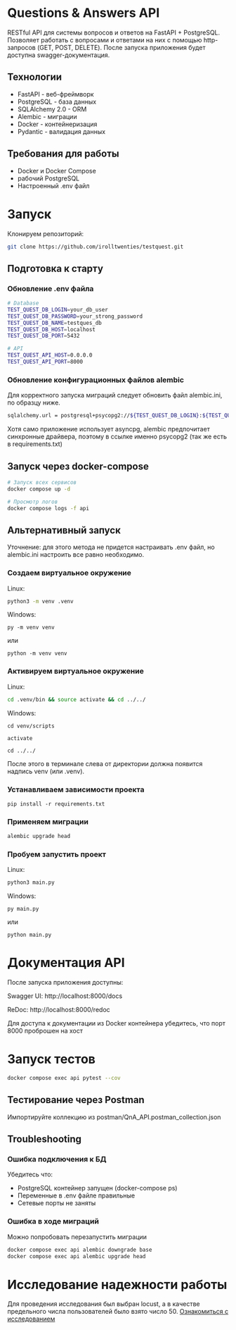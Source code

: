 # Questions & Answers API

RESTful API для системы вопросов и ответов на FastAPI + PostgreSQL.
Позволяет работать с вопросами и ответами на них с помощью http-запросов (GET, POST, DELETE).
После запуска приложения будет доступна swagger-документация.

## Технологии

- FastAPI - веб-фреймворк
- PostgreSQL - база данных  
- SQLAlchemy 2.0 - ORM
- Alembic - миграции
- Docker - контейнеризация
- Pydantic - валидация данных

## Требования для работы

- Docker и Docker Compose
- рабочий PostgreSQL
- Настроенный .env файл

# Запуск
Клонируем репозиторий:
```bash
git clone https://github.com/irolltwenties/testquest.git
```

## Подготовка к старту
### Обновление .env файла
```bash
# Database
TEST_QUEST_DB_LOGIN=your_db_user
TEST_QUEST_DB_PASSWORD=your_strong_password
TEST_QUEST_DB_NAME=testques_db
TEST_QUEST_DB_HOST=localhost
TEST_QUEST_DB_PORT=5432

# API
TEST_QUEST_API_HOST=0.0.0.0
TEST_QUEST_API_PORT=8000
```
### Обновление конфигурационных файлов alembic
Для корректного запуска миграций следует обновить файл alembic.ini, по образцу ниже.
```bash
sqlalchemy.url = postgresql+psycopg2://${TEST_QUEST_DB_LOGIN}:${TEST_QUEST_DB_PASSWORD}@${TEST_QUEST_DB_HOST}:${TEST_QUEST_DB_PORT}/${TEST_QUEST_DB_NAME}
```
Хотя само приложение использует asyncpg, alembic предпочитает синхронные драйвера, поэтому в ссылке именно psycopg2 (так же есть в requirements.txt)
## Запуск через docker-compose

```bash
# Запуск всех сервисов
docker compose up -d

# Просмотр логов
docker compose logs -f api
```

## Альтернативный запуск
Уточнение: для этого метода не придется настраивать .env файл, 
но alembic.ini настроить все равно необходимо.

### Создаем виртуальное окружение
Linux:
```bash
python3 -m venv .venv
```
Windows:
```commandline
py -m venv venv
```
или
```commandline
python -m venv venv
```
### Активируем виртуальное окружение
Linux:
```bash
cd .venv/bin && source activate && cd ../../
```
Windows:
```commandline
cd venv/scripts
```
```commandline
activate
```
```commandline
cd ../../
```
После этого в терминале слева от директории должна появится надпись venv (или .venv).
### Устанавливаем зависимости проекта
```shell
pip install -r requirements.txt
```
### Применяем миграции
```bash
alembic upgrade head
```
### Пробуем запустить проект
Linux:
```bash
python3 main.py
```
Windows:
```commandline
py main.py
```
или 
```commandline
python main.py
```

# Документация API
После запуска приложения доступны:

Swagger UI: http://localhost:8000/docs

ReDoc: http://localhost:8000/redoc

Для доступа к документации из Docker контейнера убедитесь, что порт 8000 проброшен на хост
# Запуск тестов
```bash
docker compose exec api pytest --cov
```
## Тестирование через Postman
Импортируйте коллекцию из postman/QnA_API.postman_collection.json

## Troubleshooting
### Ошибка подключения к БД
Убедитесь что:
- PostgreSQL контейнер запущен (docker-compose ps)
- Переменные в .env файле правильные
- Сетевые порты не заняты
### Ошибка в ходе миграций
Можно попробовать перезапустить миграции
```bash
docker compose exec api alembic downgrade base
docker compose exec api alembic upgrade head
```

# Исследование надежности работы
Для проведения исследования был выбран locust, а в качестве предельного 
числа пользователей было взято число 50.
[Ознакомиться с исследованием](doc/BENCH-ru.md)